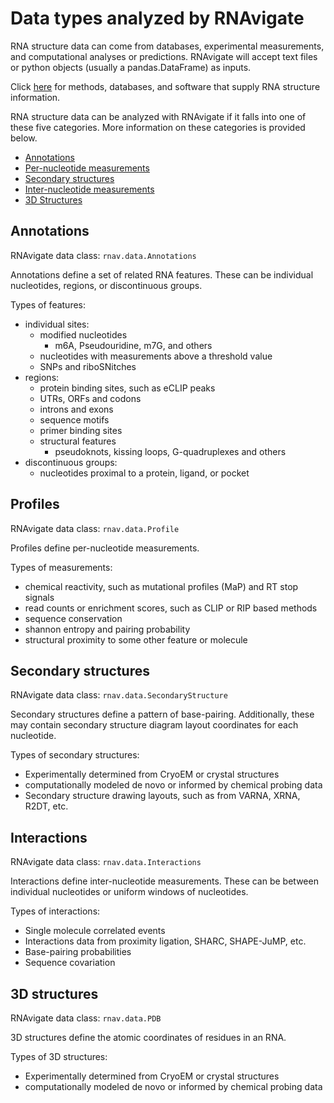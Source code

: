 Data types analyzed by RNAvigate
================================

RNA structure data can come from databases, experimental measurements, and
computational analyses or predictions. RNAvigate will accept text files or
python objects (usually a pandas.DataFrame) as inputs.

Click [here](data-sources.md) for methods, databases, and software that
supply RNA structure information.

RNA structure data can be analyzed with RNAvigate if it falls into one of these
five categories. More information on these categories is provided below.

- [Annotations](#annotations)
- [Per-nucleotide measurements](#profiles)
- [Secondary structures](#secondary-structures)
- [Inter-nucleotide measurements](#interactions)
- [3D Structures](#3d-structures)

Annotations
-----------

RNAvigate data class: `rnav.data.Annotations`

Annotations define a set of related RNA features. These can be
individual nucleotides, regions, or discontinuous groups.

Types of features:

- individual sites:
    - modified nucleotides
        - m6A, Pseudouridine, m7G, and others
    - nucleotides with measurements above a threshold value
    - SNPs and riboSNitches
- regions:
    - protein binding sites, such as eCLIP peaks
    - UTRs, ORFs and codons
    - introns and exons
    - sequence motifs
    - primer binding sites
    - structural features
        - pseudoknots, kissing loops, G-quadruplexes and others
- discontinuous groups:
    - nucleotides proximal to a protein, ligand, or pocket

Profiles
--------

RNAvigate data class: `rnav.data.Profile`

Profiles define per-nucleotide measurements.

Types of measurements:
- chemical reactivity, such as mutational profiles (MaP) and RT stop signals
- read counts or enrichment scores, such as CLIP or RIP based methods
- sequence conservation
- shannon entropy and pairing probability
- structural proximity to some other feature or molecule

Secondary structures
--------------------

RNAvigate data class: `rnav.data.SecondaryStructure`

Secondary structures define a pattern of base-pairing. Additionally, these may
contain secondary structure diagram layout coordinates for each nucleotide.

Types of secondary structures:
- Experimentally determined from CryoEM or crystal structures
- computationally modeled de novo or informed by chemical probing data
- Secondary structure drawing layouts, such as from VARNA, XRNA, R2DT, etc.

Interactions
------------

RNAvigate data class: `rnav.data.Interactions`

Interactions define inter-nucleotide measurements. These can be between
individual nucleotides or uniform windows of nucleotides.

Types of interactions:
- Single molecule correlated events
- Interactions data from proximity ligation, SHARC, SHAPE-JuMP, etc.
- Base-pairing probabilities
- Sequence covariation

3D structures
-------------

RNAvigate data class: `rnav.data.PDB`

3D structures define the atomic coordinates of residues in an RNA.

Types of 3D structures:
- Experimentally determined from CryoEM or crystal structures
- computationally modeled de novo or informed by chemical probing data
